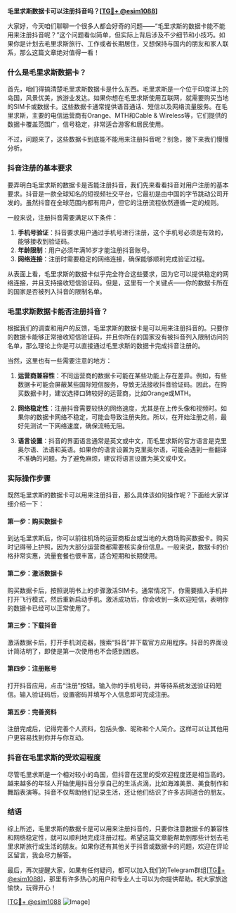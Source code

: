 **毛里求斯数据卡可以注册抖音吗？[[TG💪+ @esim1088](https://t.me/s/esim1088)]**

大家好，今天咱们聊聊一个很多人都会好奇的问题——“毛里求斯的数据卡能不能用来注册抖音呢？”这个问题看似简单，但实际上背后涉及不少细节和小技巧。如果你是计划去毛里求斯旅行、工作或者长期居住，又想保持与国内的朋友和家人联系，那么这篇文章绝对值得一看！

### 什么是毛里求斯数据卡？

首先，咱们得搞清楚毛里求斯数据卡是什么东西。毛里求斯是一个位于印度洋上的岛国，风景优美，旅游业发达。如果你想在毛里求斯使用互联网，就需要购买当地的SIM卡或数据卡。这些数据卡通常提供语音通话、短信以及网络流量服务。在毛里求斯，主要的电信运营商有Orange、MTH和Cable & Wireless等，它们提供的数据卡覆盖范围广，信号稳定，非常适合游客和居民使用。

不过，问题来了，这些数据卡到底能不能用来注册抖音呢？别急，接下来我们慢慢分析。

### 抖音注册的基本要求

要弄明白毛里求斯的数据卡是否能注册抖音，我们先来看看抖音对用户注册的基本要求。抖音是一款全球知名的短视频社交平台，它最初是由中国的字节跳动公司开发的。虽然抖音在全球范围内都有用户，但它的注册流程依然遵循一定的规则。

一般来说，注册抖音需要满足以下条件：
1. **手机号验证**：抖音要求用户通过手机号进行注册，这个手机号必须是有效的，能够接收到验证码。
2. **年龄限制**：用户必须年满16岁才能注册抖音账号。
3. **网络连接**：注册时需要稳定的网络连接，确保能够顺利完成验证过程。

从表面上看，毛里求斯的数据卡似乎完全符合这些要求，因为它可以提供稳定的网络连接，并且支持接收短信验证码。但是，这里有一个关键点——你的数据卡所在的国家是否被列入抖音的限制名单。

### 毛里求斯数据卡能否注册抖音？

根据我们的调查和用户的反馈，毛里求斯的数据卡是可以用来注册抖音的。只要你的数据卡能够正常接收短信验证码，并且你所在的国家没有被抖音列入限制访问的名单，那么理论上你是可以直接通过毛里求斯的数据卡完成抖音注册的。

当然，这里也有一些需要注意的地方：
1. **运营商兼容性**：不同运营商的数据卡可能在某些功能上存在差异。例如，有些数据卡可能会屏蔽某些国际短信服务，导致无法接收抖音验证码。因此，在购买数据卡时，建议选择口碑较好的运营商，比如Orange或MTH。
   
2. **网络稳定性**：注册抖音需要较快的网络速度，尤其是在上传头像和视频时。如果你的数据卡网络不稳定，可能会导致注册失败。所以，在开始注册之前，最好先测试一下网络速度，确保流畅无阻。

3. **语言设置**：抖音的界面语言通常是英文或中文，而毛里求斯的官方语言是克里奥尔语、法语和英语。如果你的语言设置为克里奥尔语，可能会遇到一些翻译不准确的问题。为了避免麻烦，建议将语言设置为英文或中文。

### 实际操作步骤

既然毛里求斯的数据卡可以用来注册抖音，那么具体该如何操作呢？下面给大家详细介绍一下：

#### 第一步：购买数据卡
到达毛里求斯后，你可以前往机场的运营商柜台或当地的大商场购买数据卡。购买时记得带上护照，因为大部分运营商都需要核实身份信息。一般来说，数据卡的价格非常实惠，流量套餐也很丰富，适合短期和长期使用。

#### 第二步：激活数据卡
购买数据卡后，按照说明书上的步骤激活SIM卡。通常情况下，你需要插入手机并打开飞行模式，然后重新启动手机。激活成功后，你会收到一条欢迎短信，表明你的数据卡已经可以正常使用了。

#### 第三步：下载抖音
激活数据卡后，打开手机浏览器，搜索“抖音”并下载官方应用程序。抖音的界面设计简洁明了，即使是第一次使用也不会感到困惑。

#### 第四步：注册账号
打开抖音应用，点击“注册”按钮。输入你的手机号码，并等待系统发送验证码短信。输入验证码后，设置密码并填写个人信息即可完成注册。

#### 第五步：完善资料
注册完成后，记得完善个人资料，包括头像、昵称和个人简介。这样可以让其他用户更容易找到你并与你互动。

### 抖音在毛里求斯的受欢迎程度

尽管毛里求斯是一个相对较小的岛国，但抖音在这里的受欢迎程度还是相当高的。越来越多的年轻人开始使用抖音分享自己的生活点滴，比如海滩美景、美食制作和舞蹈表演等。抖音不仅帮助他们记录生活，还让他们结识了许多志同道合的朋友。

### 结语

综上所述，毛里求斯的数据卡是可以用来注册抖音的，只要你注意数据卡的兼容性和网络稳定性，就可以顺利地完成注册过程。希望这篇文章能帮助到那些计划去毛里求斯旅行或生活的朋友。如果你还有其他关于抖音或数据卡的问题，欢迎在评论区留言，我会尽力解答。

最后，再次提醒大家，如果有任何疑问，都可以加入我们的Telegram群组[[TG💪+ @esim1088](https://t.me/s/esim1088)]，那里有许多热心的用户和专业人士可以为你提供帮助。祝大家旅途愉快，玩得开心！

[[TG💪+ @esim1088](https://t.me/s/esim1088) ![Image](https://i.postimg.cc/4NQfJmqS/Snipaste-2025-05-13-00-14-12.png)]